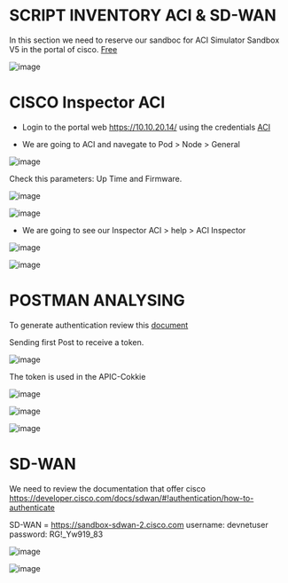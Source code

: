 # SCRIPT INVENTORY ACI & SD-WAN

In this section we need to reserve our sandboc for  ACI Simulator Sandbox V5 in the portal of cisco. [Free](https://devnetsandbox.cisco.com/RM/Topology)

![image](https://user-images.githubusercontent.com/38144008/225805891-07075d98-db4e-43f9-b674-64d19be34a9d.png)

# CISCO Inspector ACI

+ Login to the portal web https://10.10.20.14/ using the credentials [ACI](https://devnetsandbox.cisco.com/sandbox-instructions/ACI_Sim/APIC-Simulator-Reservation-Instructions.pdf)

+ We are going to ACI and navegate to Pod > Node > General

![image](https://user-images.githubusercontent.com/38144008/225823221-787cdc57-ce28-4128-bdc2-a03cecb6d6e5.png)

Check this parameters: Up Time and Firmware.

![image](https://user-images.githubusercontent.com/38144008/225828556-a58159b3-56b0-40a1-9c58-71c9684c41b4.png)

![image](https://user-images.githubusercontent.com/38144008/225828591-dff2634e-8cbd-49e8-b524-788ebe9430f0.png)

+ We are going to see our Inspector ACI > help > ACI Inspector 

![image](https://user-images.githubusercontent.com/38144008/225821740-8182b869-7bc6-4fa9-8612-cb568055b5e3.png)

![image](https://user-images.githubusercontent.com/38144008/225821800-af52870c-8c39-41c2-9836-e91d678df6fa.png)

# POSTMAN ANALYSING 

To generate authentication review this [document](https://www.cisco.com/c/en/us/td/docs/switches/datacenter/aci/apic/sw/1-x/api/rest/b_APIC_RESTful_API_User_Guide/performing_common_tasks.html#reference_07235E7E5C624CA2A514D9E0EEEE065F)

Sending first Post to receive a token.

![image](https://user-images.githubusercontent.com/38144008/225829950-7593f130-564c-4cb0-aaa2-b727d1cd600e.png)

The token is used in the APIC-Cokkie 

![image](https://user-images.githubusercontent.com/38144008/225841779-4d0cb210-ec7e-405f-9964-880c9943ee1c.png)

![image](https://user-images.githubusercontent.com/38144008/225841939-8e30807c-eca3-4988-89b3-1d28ace8df96.png)

![image](https://user-images.githubusercontent.com/38144008/225844156-76ab34c2-77d9-40e1-beb4-15e741ed5b79.png)

# SD-WAN

We need to review the documentation that offer cisco https://developer.cisco.com/docs/sdwan/#!authentication/how-to-authenticate

SD-WAN = https://sandbox-sdwan-2.cisco.com
username: devnetuser
password: RG!_Yw919_83

![image](https://user-images.githubusercontent.com/38144008/225851493-d36d66c1-b8d3-4b13-a106-5b495b5d9977.png)

![image](https://user-images.githubusercontent.com/38144008/225851969-4acdf722-7d1b-416f-9663-4b6adf6e0c8d.png)










